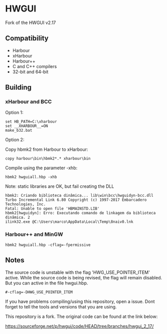 # HWGUI
Fork of the HWGUI v2.17

## Compatibility

* Harbour  
* xHarbour  
* Harbour++  
* C and C++ compilers  
* 32-bit and 64-bit  

## Building

### xHarbour and BCC

Option 1:

```
set HB_PATH=C:\xharbour
set __XHARBOUR__=ON
make_b32.bat
```

Option 2:

Copy hbmk2 from Harbour to xHarbour:

```
copy harbour\bin\hbmk2*.* xharbour\bin
```

Compile using the parameter -xhb:

```
hbmk2 hwguiall.hbp -xhb
```

Note: static libraries are OK, but fail creating the DLL
```
hbmk2: Criando biblioteca dinâmica... lib\win\bcc\hwguidyn-bcc.dll
Turbo Incremental Link 6.80 Copyright (c) 1997-2017 Embarcadero Technologies, Inc.
Fatal: Unable to open file 'HBMAINSTD.LIB'
hbmk2[hwguidyn]: Erro: Executando comando de linkagem da biblioteca dinâmica. 2
ilink32.exe @C:\Users\marco\AppData\Local\Temp\8naiv0.lnk
```

### Harbour++ and MinGW

```
hbmk2 hwguiall.hbp -cflag=-fpermissive
```

## Notes

The source code is unstable with the flag 'HWG_USE_POINTER_ITEM' active. While the source code
is being revised, the flag will remain disabled. But you can active in the file hwgui.hbp.

```
#-cflag=-DHWG_USE_POINTER_ITEM
```

If you have problems compiling/using this repository, open a issue. Dont forget to tell the tools and versions that you are using.

This repository is a fork. The original code can be found at the link below:

https://sourceforge.net/p/hwgui/code/HEAD/tree/branches/hwgui_2_17/
